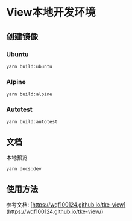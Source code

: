 # View本地开发环境

## 创建镜像

### Ubuntu

```shell
yarn build:ubuntu
```

### Alpine

```shell
yarn build:alpine
```

### Autotest

```shell
yarn build:autotest
```

## 文档

本地预览
```shell
yarn docs:dev
```

## 使用方法

参考文档: [https://wqf100124.github.io/tke-view](https://wqf100124.github.io/tke-view/)
